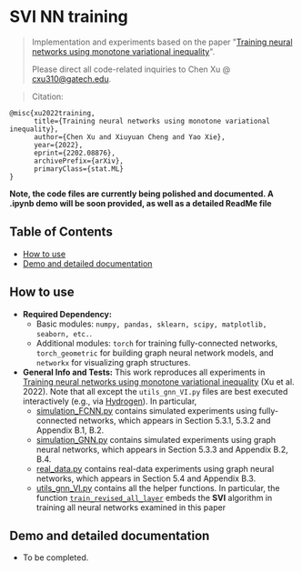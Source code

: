 # SVI NN training
> Implementation and experiments based on the paper "[Training neural networks using monotone variational inequality](https://arxiv.org/abs/2202.08876)".
> 
> Please direct all code-related inquiries to Chen Xu @ cxu310@gatech.edu.

> Citation:
```
@misc{xu2022training,
      title={Training neural networks using monotone variational inequality}, 
      author={Chen Xu and Xiuyuan Cheng and Yao Xie},
      year={2022},
      eprint={2202.08876},
      archivePrefix={arXiv},
      primaryClass={stat.ML}
}
```

**Note, the code files are currently being polished and documented. A .ipynb demo will be soon provided, as well as a detailed ReadMe file**

## Table of Contents
* [How to use](#how-to-use)
* [Demo and detailed documentation](#demo-and-detailed-documentation)

## How to use
- **Required Dependency:** 
  - Basic modules: `numpy, pandas, sklearn, scipy, matplotlib, seaborn, etc.`.
  - Additional modules: `torch` for training fully-connected networks, `torch_geometric` for building graph neural network models, and `networkx` for visualizing graph structures.
- **General Info and Tests:** This work reproduces all experiments in [Training neural networks using monotone variational inequality](https://arxiv.org/abs/2202.08876) (Xu et al. 2022). Note that all except the `utils_gnn_VI.py` files are best executed interactively (e.g., via [Hydrogen](https://atom.io/packages/hydrogen)). In particular, 
  - [simulation_FCNN.py](https://github.com/hamrel-cxu/SVI-NN-training/blob/main/simulation_FCNN.py) contains simulated experiments using fully-connected networks, which appears in Section 5.3.1, 5.3.2 and Appendix B.1, B.2.
  - [simulation_GNN.py](https://github.com/hamrel-cxu/SVI-NN-training/blob/main/simulation_GNN.py) contains simulated experiments using graph neural networks, which appears in Section 5.3.3 and Appendix B.2, B.4.
  - [real_data.py](https://github.com/hamrel-cxu/SVI-NN-training/blob/main/real_data.py) contains real-data experiments using graph neural networks, which appears in Section 5.4 and Appendix B.3.
  - [utils_gnn_VI.py](https://github.com/hamrel-cxu/SVI-NN-training/blob/main/utils_gnn_VI.py) contains all the helper functions. In particular, the function [`train_revised_all_layer`](https://github.com/hamrel-cxu/SVI-NN-training/blob/main/utils_gnn_VI.py#L229) embeds the **SVI** algorithm in training all neural networks examined in this paper

## Demo and detailed documentation
- To be completed.
